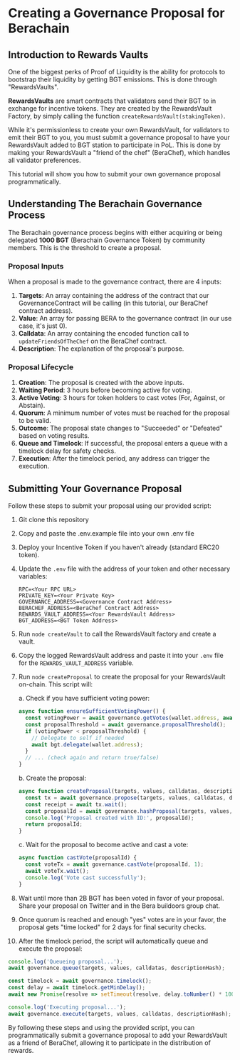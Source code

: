 # Creating a Governance Proposal for Berachain

## Introduction to Rewards Vaults 

One of the biggest perks of Proof of Liquidity is the ability for protocols to bootstrap their liquidity by getting BGT emissions. This is done through "RewardsVaults". 

**RewardsVaults** are smart contracts that validators send their BGT to in exchange for incentive tokens. They are created by the RewardsVault Factory, by simply calling the function `createRewardsVault(stakingToken)`.

While it's permissionless to create your own RewardsVault, for validators to emit their BGT to you, you must submit a governance proposal to have your RewardsVault added to BGT station to participate in PoL. This is done by making your RewardsVault a "friend of the chef" (BeraChef), which handles all validator preferences.

This tutorial will show you how to submit your own governance proposal programmatically.

## Understanding The Berachain Governance Process

The Berachain governance process begins with either acquiring or being delegated **1000 BGT** (Berachain Governance Token) by community members. This is the threshold to create a proposal.

### Proposal Inputs

When a proposal is made to the governance contract, there are 4 inputs:

1. **Targets**: An array containing the address of the contract that our GovernanceContract will be calling (in this tutorial, our BeraChef contract address).
2. **Value**: An array for passing BERA to the governance contract (in our use case, it's just 0).
3. **Calldata**: An array containing the encoded function call to `updateFriendsOfTheChef` on the BeraChef contract.
4. **Description**: The explanation of the proposal's purpose.

### Proposal Lifecycle
1. **Creation**: The proposal is created with the above inputs.
2. **Waiting Period**: 3 hours before becoming active for voting.
3. **Active Voting**: 3 hours for token holders to cast votes (For, Against, or Abstain).
4. **Quorum**: A minimum number of votes must be reached for the proposal to be valid.
5. **Outcome**: The proposal state changes to "Succeeded" or "Defeated" based on voting results.
6. **Queue and Timelock**: If successful, the proposal enters a queue with a timelock delay for safety checks.
7. **Execution**: After the timelock period, any address can trigger the execution.

## Submitting Your Governance Proposal

Follow these steps to submit your proposal using our provided script:

1. Git clone this repository 
2. Copy and paste the .env.example file into your own .env file 
3. Deploy your Incentive Token if you haven't already (standard ERC20 token).
4. Update the `.env` file with the address of your token and other necessary variables:

   ```
   RPC=<Your RPC URL>
   PRIVATE_KEY=<Your Private Key>
   GOVERNANCE_ADDRESS=<Governance Contract Address>
   BERACHEF_ADDRESS=<BeraChef Contract Address>
   REWARDS_VAULT_ADDRESS=<Your RewardsVault Address>
   BGT_ADDRESS=<BGT Token Address>
   ```

5. Run `node createVault` to call the RewardsVault factory and create a vault.

6. Copy the logged RewardsVault address and paste it into your `.env` file for the `REWARDS_VAULT_ADDRESS` variable.

7. Run `node createProposal` to create the proposal for your RewardsVault on-chain. This script will:

   a. Check if you have sufficient voting power:

   ```javascript
   async function ensureSufficientVotingPower() {
     const votingPower = await governance.getVotes(wallet.address, await provider.getBlockNumber() - 1);
     const proposalThreshold = await governance.proposalThreshold();
     if (votingPower < proposalThreshold) {
       // Delegate to self if needed
       await bgt.delegate(wallet.address);
     }
     // ... (check again and return true/false)
   }
   ```

   b. Create the proposal:

   ```javascript
   async function createProposal(targets, values, calldatas, description) {
     const tx = await governance.propose(targets, values, calldatas, description);
     const receipt = await tx.wait();
     const proposalId = await governance.hashProposal(targets, values, calldatas, ethers.id(description));
     console.log('Proposal created with ID:', proposalId);
     return proposalId;
   }
   ```

   c. Wait for the proposal to become active and cast a vote:

   ```javascript
   async function castVote(proposalId) {
     const voteTx = await governance.castVote(proposalId, 1);
     await voteTx.wait();
     console.log('Vote cast successfully');
   }
   ```

8. Wait until more than 2B BGT has been voted in favor of your proposal. Share your proposal on Twitter and in the Bera buildoors group chat.

9. Once quorum is reached and enough "yes" votes are in your favor, the proposal gets "time locked" for 2 days for final security checks.

10. After the timelock period, the script will automatically queue and execute the proposal:

   ```javascript
   console.log('Queueing proposal...');
   await governance.queue(targets, values, calldatas, descriptionHash);

   const timelock = await governance.timelock();
   const delay = await timelock.getMinDelay();
   await new Promise(resolve => setTimeout(resolve, delay.toNumber() * 1000));

   console.log('Executing proposal...');
   await governance.execute(targets, values, calldatas, descriptionHash);
   ```

By following these steps and using the provided script, you can programmatically submit a governance proposal to add your RewardsVault as a friend of BeraChef, allowing it to participate in the distribution of rewards.